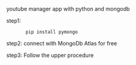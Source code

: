 youtube manager app with python and mongodb

step1:                

           pip install pymongo 

step2:   connect with MongoDb Atlas for free 

step3:   Follow the upper procedure 
